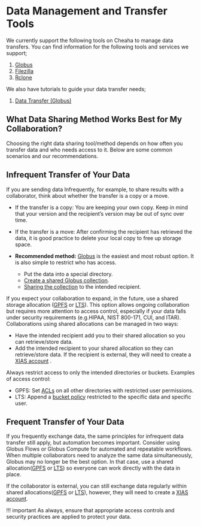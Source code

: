 # Data Management and Transfer Tools

We currently support the following tools on Cheaha to manage data transfers. You can find information for the following tools and services we support;

1. [Globus](./globus.md)
1. [Filezilla](./filezilla.md)
1. [Rclone](./rclone.md)

We also have tutorials to guide your data transfer needs;

1. [Data Transfer (Globus)](../transfer/tutorial/index.md)

## What Data Sharing Method Works Best for My Collaboration?

Choosing the right data sharing tool/method depends on how often you transfer data and who needs access to it. Below are some common scenarios and our recommendations.

## Infrequent Transfer of Your Data

If you are sending data Infrequently, for example, to share results with a collaborator, think about whether the transfer is a copy or a move.

- If the transfer is a copy: You are keeping your own copy. Keep in mind that your version and the recipient’s version may be out of sync over time.

- If the transfer is a move: After confirming the recipient has retrieved the data, it is good practice to delete your local copy to free up storage space.

- **Recommended method:** [Globus](../transfer/globus.md) is the easiest and most robust option. It is also simple to restrict who has access.
    - Put the data into a special directory.
    - [Create a shared Globus collection](../transfer/globus.md#creating-a-guest-collection).
    - [Sharing the collection](../transfer/tutorial/globus_organization_tutorial.md#how-do-i-share-a-collection-with-others) to the intended recipient.

If you expect your collaboration to expand, in the future, use a shared storage allocation ([GPFS](../cheaha_storage_gpfs/project_directories.md) or [LTS](../lts/index.md)). This option allows ongoing collaboration but requires more attention to access control, especially if your data falls under security requirements (e.g.HIPAA, NIST 800-171, CUI, and ITAR).  Collaborations using shared allocations can be managed in two ways:

- Have the intended recipient add you to their shared allocation so you can retrieve/store data.
- Add the intended recipient to your shared allocation so they can retrieve/store data. If the recipient is external, they will need to create a [XIAS account](../../account_management/xias/index.md) .

Always restrict access to only the intended directories or buckets. Examples of access control:

- GPFS: Set [ACLs](../../workflow_solutions/shell.md#manage-researcher-access-to-files-and-directories-getfacl-setfacl) on all other directories with restricted user permissions.
- LTS: Append a [bucket policy](../lts/iam_and_policies.md#bucket-policies) restricted to the specific data and specific user.

## Frequent Transfer of Your Data

If you frequently exchange data, the same principles for infrequent data transfer still apply, but automation becomes important. Consider using Globus Flows or Globus Compute for automated and repeatable workflows. When multiple collaborators need to analyze the same data simultaneously, Globus may no longer be the best option. In that case, use a shared allocation([GPFS](../cheaha_storage_gpfs/project_directories.md) or [LTS](../lts/index.md)) so everyone can work directly with the data in place.

If the collaborator is external, you can still exchange data regularly within shared allocations([GPFS](../cheaha_storage_gpfs/project_directories.md) or [LTS](../lts/index.md)), however, they will need to create a [XIAS account](../../account_management/xias/index.md).

<!-- markdownlint-disable MD046 -->
!!! important
    As always, ensure that appropriate access controls and security practices are applied to protect your data.
<!-- markdownlint-enable MD046 -->
